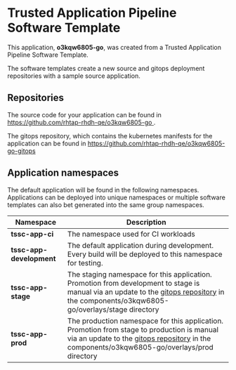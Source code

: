# Trusted Application Pipeline Software Template

This application, **o3kqw6805-go**, was created from a Trusted Application Pipeline Software Template.

The software templates create a new source and gitops deployment repositories with a sample source application. 

## Repositories

The source code for your application can be found in [https://github.com/rhtap-rhdh-qe/o3kqw6805-go ](https://github.com/rhtap-rhdh-qe/o3kqw6805-go ).
 
The gitops repository, which contains the kubernetes manifests for the application can be found in 
[https://github.com/rhtap-rhdh-qe/o3kqw6805-go-gitops ](https://github.com/rhtap-rhdh-qe/o3kqw6805-go-gitops ) 

## Application namespaces 

The default application will be found in the following namespaces. Applications can be deployed into unique namespaces or multiple software templates can also bet generated into the same group namespaces.  

|  Namespace   |  Description   |  
| -------- | -------- |
| **tssc-app-ci** | The namespace used for CI workloads |
| **tssc-app-development** | The default application during development. Every build will be deployed to this namespace for testing. |
| **tssc-app-stage** | The staging namespace for this application. Promotion from development to stage is manual via an update to the [gitops repository](https://github.com/rhtap-rhdh-qe/o3kqw6805-go-gitops ) in the components/o3kqw6805-go/overlays/stage directory |
| **tssc-app-prod** | The production namespace for this application. Promotion from stage to production is manual via an update to the [gitops repository](https://github.com/rhtap-rhdh-qe/o3kqw6805-go-gitops ) in the components/o3kqw6805-go/overlays/prod directory |